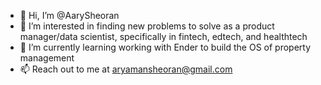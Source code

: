 - 👋 Hi, I’m @AarySheoran
- 👀 I’m interested in finding new problems to solve as a product manager/data scientist, specifically in fintech, edtech, and healthtech
- 🌱 I’m currently learning working with Ender to build the OS of property management 
- 📫 Reach out to me at aryamansheoran@gmail.com

<!---
AarySheoran/AarySheoran is a ✨ special ✨ repository because its `README.md` (this file) appears on your GitHub profile.
You can click the Preview link to take a look at your changes.
--->
